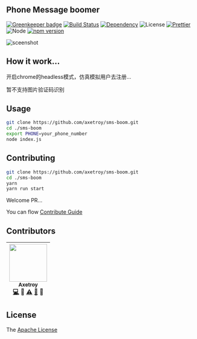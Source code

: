 ## Phone Message boomer

[![Greenkeeper badge](https://badges.greenkeeper.io/axetroy/sms-boom.svg)](https://greenkeeper.io/)
[![Build Status](https://travis-ci.org/axetroy/sms-boom.svg?branch=master)](https://travis-ci.org/axetroy/sms-boom)
[![Dependency](https://david-dm.org/axetroy/sms-boom.svg)](https://david-dm.org/axetroy/sms-boom)
![License](https://img.shields.io/badge/license-Apache-green.svg)
[![Prettier](https://img.shields.io/badge/Code%20Style-Prettier-green.svg)](https://github.com/prettier/prettier)
![Node](https://img.shields.io/badge/node-%3E=6.0-blue.svg?style=flat-square)
[![npm version](https://badge.fury.io/js/sms-boom.svg)](https://badge.fury.io/js/sms-boom)

![sceenshot](https://github.com/axetroy/sms-boom/raw/master/screenshot.jpg)

## How it work...

开启chrome的headless模式，仿真模拟用户去注册...

暂不支持图片验证码识别

## Usage

```bash
git clone https://github.com/axetroy/sms-boom.git
cd ./sms-boom
export PHONE=your_phone_number
node index.js
````

## Contributing

```bash
git clone https://github.com/axetroy/sms-boom.git
cd ./sms-boom
yarn
yarn run start
```

Welcome PR...

You can flow [Contribute Guide](https://github.com/axetroy/sms-boom/blob/master/contributing.md)

## Contributors

<!-- ALL-CONTRIBUTORS-LIST:START - Do not remove or modify this section -->
| [<img src="https://avatars1.githubusercontent.com/u/9758711?v=3" width="100px;"/><br /><sub>Axetroy</sub>](http://axetroy.github.io)<br />[💻](https://github.com/gpmer/gpm.js/commits?author=axetroy) 🔌 [⚠️](https://github.com/gpmer/gpm.js/commits?author=axetroy) [🐛](https://github.com/gpmer/gpm.js/issues?q=author%3Aaxetroy) 🎨 |
| :---: |
<!-- ALL-CONTRIBUTORS-LIST:END -->

## License

The [Apache License](https://github.com/axetroy/sms-boom/blob/master/LICENSE)